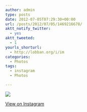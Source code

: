 ```yaml
---
author: admin
type: posts
date: 2012-07-05T07:29:30+00:00
url: /posts/2012/07/05/1469216678/
aktt_notify_twitter:
  - yes
aktt_tweeted:
  - 1
yourls_shorturl:
  - http://lobban.org/i/im
categories:
  - Photos
tags:
  - instagram
  - Photos

---
```

![][1]

[View on Instagram][2]

 [1]: http://lobban.org/wp-content/uploads/HLIC/d31f3fcb388c122fdf9ea67a3662edb2.jpg
 [2]: http://instagr.am/p/MsNgfwKlnL/